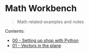 # Math Workbench
> Math related examples and notes

Contents:
+ [00 - Setting up shop with Python](./00-setting-up-shop-with-python/README.md)
+ [01 - Vectors in the plane](./01-vectors-in-the-2d-plane/README.md)
